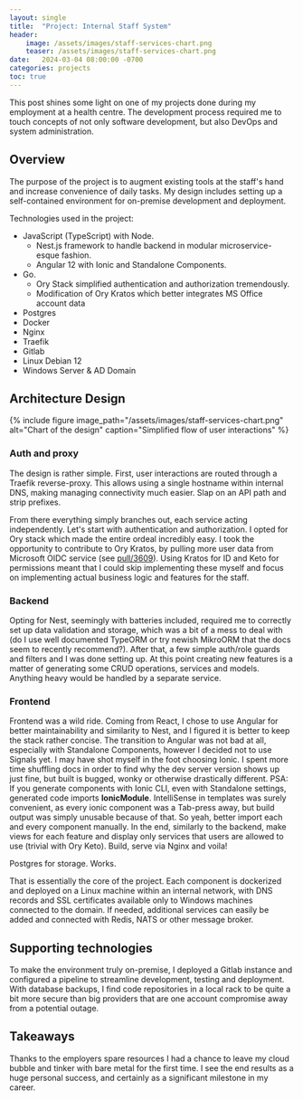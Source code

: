```yaml
---
layout: single
title:  "Project: Internal Staff System"
header:
    image: /assets/images/staff-services-chart.png
    teaser: /assets/images/staff-services-chart.png
date:   2024-03-04 08:00:00 -0700
categories: projects
toc: true
---
```

This post shines some light on one of my projects done during my employment at a health centre. The development process required me to touch concepts of not only software development, but also DevOps and system administration.

## Overview

The purpose of the project is to augment existing tools at the staff's hand and increase convenience of daily tasks. My design includes setting up a self-contained environment for on-premise development and deployment.

Technologies used in the project:
- JavaScript (TypeScript) with Node.
  - Nest.js framework to handle backend in modular microservice-esque fashion.
  - Angular 12 with Ionic and Standalone Components.
- Go.
  - Ory Stack simplified authentication and authorization tremendously.
  - Modification of Ory Kratos which better integrates MS Office account data
- Postgres
- Docker
- Nginx
- Traefik
- Gitlab
- Linux Debian 12
- Windows Server & AD Domain

## Architecture Design

{% include figure image_path="/assets/images/staff-services-chart.png" alt="Chart of the design" caption="Simplified flow of user interactions" %}

### Auth and proxy

The design is rather simple. First, user interactions are routed through a Traefik reverse-proxy. This allows using a single hostname within internal DNS, making managing connectivity much easier. Slap on an API path and strip prefixes.

From there everything simply branches out, each service acting independently. Let's start with authentication and authorization. I opted for Ory stack which made the entire ordeal incredibly easy. I took the opportunity to contribute to Ory Kratos, by pulling more user data from Microsoft OIDC service (see [pull/3609](https://github.com/ory/kratos/pull/3609)). Using Kratos for ID and Keto for permissions meant that I could skip implementing these myself and focus on implementing actual business logic and features for the staff.

### Backend

Opting for Nest, seemingly with batteries included, required me to correctly set up data validation and storage, which was a bit of a mess to deal with (do I use well documented TypeORM or try newish MikroORM that the docs seem to recently recommend?). After that, a few simple auth/role guards and filters and I was done setting up. At this point creating new features is a matter of generating some CRUD operations, services and models. Anything heavy would be handled by a separate service.

### Frontend

Frontend was a wild ride. Coming from React, I chose to use Angular for better maintainability and similarity to Nest, and I figured it is better to keep the stack rather concise. The transition to Angular was not bad at all, especially with Standalone Components, however I decided not to use Signals yet. I may have shot myself in the foot choosing Ionic. I spent more time shuffling docs in order to find why the dev server version shows up just fine, but built is bugged, wonky or otherwise drastically different. PSA: If you generate components with Ionic CLI, even with Standalone settings, generated code imports **IonicModule**. IntelliSense in templates was surely convenient, as every ionic component was a Tab-press away, but build output was simply unusable because of that. So yeah, better import each and every component manually.
In the end, similarly to the backend, make views for each feature and display only services that users are allowed to use (trivial with Ory Keto). Build, serve via Nginx and voila!

Postgres for storage. Works.

That is essentially the core of the project. Each component is dockerized and deployed on a Linux machine within an internal network, with DNS records and SSL certificates available only to Windows machines connected to the domain. If needed, additional services can easily be added and connected with Redis, NATS or other message broker.

## Supporting technologies

To make the environment truly on-premise, I deployed a Gitlab instance and configured a pipeline to streamline development, testing and deployment. With database backups, I find code repositories in a local rack to be quite a bit more secure than big providers that are one account compromise away from a potential outage.

## Takeaways

Thanks to the employers spare resources I had a chance to leave my cloud bubble and tinker with bare metal for the first time. I see the end results as a huge personal success, and certainly as a significant milestone in my career.